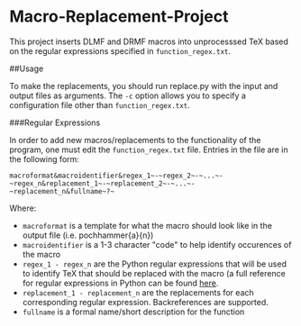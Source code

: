 # Macro-Replacement-Project

This project inserts DLMF and DRMF macros into unprocesssed TeX based on the regular expressions specified in `function_regex.txt`.

##Usage

To make the replacements, you should run replace.py with the input and output files as arguments. The `-c` option allows you to specify a configuration file other than `function_regex.txt`. 

###Regular Expressions

In order to add new macros/replacements to the functionality of the program, one must edit the `function_regex.txt` file. Entries in the file are in the following form:

    macroformat&macroidentifier&regex_1~-~regex_2~-~...~-~regex_n&replacement_1~-~replacement_2~-~...~-~replacement_n&fullname~?~
    
Where:

* `macroformat` is a template for what the macro should look like in the output file (i.e. pochhammer{a}{n})
* `macroidentifier` is a 1-3 character "code" to help identify occurences of the macro
* `regex_1 - regex_n` are the Python regular expressions that will be used to identify TeX that should be replaced with the macro (a full reference for regular expressions in Python can be found [here](https://docs.python.org/3/library/re.html#module-re).
* `replacement_1 - replacement_n` are the replacements for each corresponding regular expression. Backreferences are supported.
* `fullname` is a formal name/short description for the function
